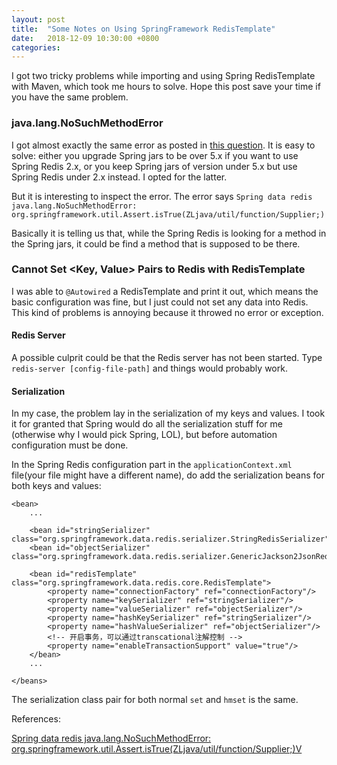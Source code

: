 ```yaml
---
layout: post
title:  "Some Notes on Using SpringFramework RedisTemplate"
date:   2018-12-09 10:30:00 +0800
categories: 
---
```


I got two tricky problems while importing and using Spring RedisTemplate with Maven, which took me hours to solve. Hope this post save your time if you have the same problem.

### java.lang.NoSuchMethodError

I got almost exactly the same error as posted in [this question](https://stackoverflow.com/questions/50944891/spring-data-redis-java-lang-nosuchmethoderror-org-springframework-util-assert-i). It is easy to solve: either you upgrade Spring jars to be over 5.x if you want to use Spring Redis 2.x, or you keep Spring jars of version under 5.x but use Spring Redis under 2.x instead. I opted for the latter.

But it is interesting to inspect the error. The error says
`Spring data redis java.lang.NoSuchMethodError: org.springframework.util.Assert.isTrue(ZLjava/util/function/Supplier;)`

Basically it is telling us that, while the Spring Redis is looking for a method in the Spring jars, it could be find a method that is supposed to be there.

### Cannot Set <Key, Value> Pairs to Redis with RedisTemplate

I was able to `@Autowired` a RedisTemplate and print it out, which means the basic configuration was fine, but I just could not set any data into Redis. This kind of problems is annoying because it throwed no error or exception.

#### Redis Server

A possible culprit could be that the Redis server has not been started. Type `redis-server [config-file-path]` and things would probably work.

#### Serialization

In my case, the problem lay in the serialization of my keys and values. I took it for granted that Spring would do all the serialization stuff for me (otherwise why I would pick Spring, LOL), but before automation configuration must be done.

In the Spring Redis configuration part in the `applicationContext.xml` file(your file might have a different name), do add the serialization beans for both keys and values:

```
<bean>
	...

    <bean id="stringSerializer" class="org.springframework.data.redis.serializer.StringRedisSerializer"/>
    <bean id="objectSerializer" class="org.springframework.data.redis.serializer.GenericJackson2JsonRedisSerializer"/>

    <bean id="redisTemplate" class="org.springframework.data.redis.core.RedisTemplate">
        <property name="connectionFactory" ref="connectionFactory"/>
        <property name="keySerializer" ref="stringSerializer"/>
        <property name="valueSerializer" ref="objectSerializer"/>
        <property name="hashKeySerializer" ref="stringSerializer"/>
        <property name="hashValueSerializer" ref="objectSerializer"/>
        <!-- 开启事务，可以通过transcational注解控制 -->
        <property name="enableTransactionSupport" value="true"/>
	</bean>
	...

</beans>
```

The serialization class pair for both normal `set` and `hmset` is the same.

References:

[Spring data redis java.lang.NoSuchMethodError: org.springframework.util.Assert.isTrue(ZLjava/util/function/Supplier;)V](https://stackoverflow.com/questions/50944891/spring-data-redis-java-lang-nosuchmethoderror-org-springframework-util-assert-i)
